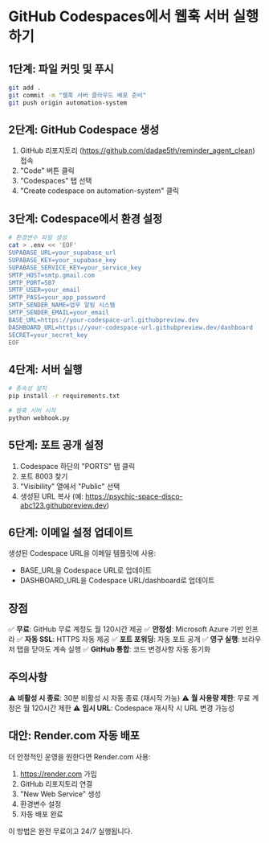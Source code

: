 # GitHub Codespaces에서 웹훅 서버 실행하기

## 1단계: 파일 커밋 및 푸시

```bash
git add .
git commit -m "웹훅 서버 클라우드 배포 준비"
git push origin automation-system
```

## 2단계: GitHub Codespace 생성

1. GitHub 리포지토리 (https://github.com/dadae5th/reminder_agent_clean) 접속
2. "Code" 버튼 클릭
3. "Codespaces" 탭 선택
4. "Create codespace on automation-system" 클릭

## 3단계: Codespace에서 환경 설정

```bash
# 환경변수 파일 생성
cat > .env << 'EOF'
SUPABASE_URL=your_supabase_url
SUPABASE_KEY=your_supabase_key
SUPABASE_SERVICE_KEY=your_service_key
SMTP_HOST=smtp.gmail.com
SMTP_PORT=587
SMTP_USER=your_email
SMTP_PASS=your_app_password
SMTP_SENDER_NAME=업무 알림 시스템
SMTP_SENDER_EMAIL=your_email
BASE_URL=https://your-codespace-url.githubpreview.dev
DASHBOARD_URL=https://your-codespace-url.githubpreview.dev/dashboard
SECRET=your_secret_key
EOF
```

## 4단계: 서버 실행

```bash
# 종속성 설치
pip install -r requirements.txt

# 웹훅 서버 시작
python webhook.py
```

## 5단계: 포트 공개 설정

1. Codespace 하단의 "PORTS" 탭 클릭
2. 포트 8003 찾기
3. "Visibility" 열에서 "Public" 선택
4. 생성된 URL 복사 (예: https://psychic-space-disco-abc123.githubpreview.dev)

## 6단계: 이메일 설정 업데이트

생성된 Codespace URL을 이메일 템플릿에 사용:
- BASE_URL을 Codespace URL로 업데이트
- DASHBOARD_URL을 Codespace URL/dashboard로 업데이트

## 장점

✅ **무료**: GitHub 무료 계정도 월 120시간 제공
✅ **안정성**: Microsoft Azure 기반 인프라
✅ **자동 SSL**: HTTPS 자동 제공
✅ **포트 포워딩**: 자동 포트 공개
✅ **영구 실행**: 브라우저 탭을 닫아도 계속 실행
✅ **GitHub 통합**: 코드 변경사항 자동 동기화

## 주의사항

⚠️ **비활성 시 종료**: 30분 비활성 시 자동 종료 (재시작 가능)
⚠️ **월 사용량 제한**: 무료 계정은 월 120시간 제한
⚠️ **임시 URL**: Codespace 재시작 시 URL 변경 가능성

## 대안: Render.com 자동 배포

더 안정적인 운영을 원한다면 Render.com 사용:

1. https://render.com 가입
2. GitHub 리포지토리 연결
3. "New Web Service" 생성
4. 환경변수 설정
5. 자동 배포 완료

이 방법은 완전 무료이고 24/7 실행됩니다.
